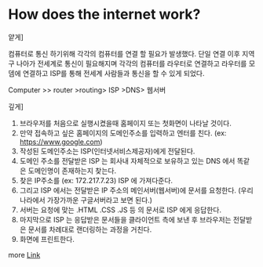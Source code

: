 # How does the internet work?

얕게]

컴퓨터로 통신 하기위해 각각의 컴퓨터를 연결 할 필요가 발생했다.
단일 연결 이후 지역구 나아가 전세계로 통신이 필요해지며
각각의 컴퓨터를 라우터로 연결하고 라우터를 모뎀에 연결하고
ISP를 통해 전세계 사람들과 통신을 할 수 있게 되었다.

Computer >> router >routing> ISP >DNS> 웹서버

깊게]

1. 브라우저를 처음으로 실행시켰을때 홈페이지 또는 첫화면이 나타날 것이다.
2. 만약 접속하고 싶은 홈페이지의 도메인주소를 입력하고 엔터를 친다.
   (ex: https://www.google.com)
3. 작성된 도메인주소는 ISP(인터넷서비스제공자)에게 전달된다.
4. 도메인 주소를 전달받은 ISP 는 회사내 자체적으로 보유하고 있는 DNS 에서 똑같은 도메인명이 존재하는지 찾는다.
5. 찾은 IP주소를 (ex: 172.217.7.23) ISP 에 가져다준다.
6. 그리고 ISP 에서는 전달받은 IP 주소의 메인서버(웹서버)에 문서를 요청한다.
   (우리나라에서 가장가까운 구글서버라고 보면 된다.)
7. 서버는 요청에 맞는 .HTML .CSS .JS 등 의 문서로 ISP 에게 응답한다.
8. 마지막으로 ISP 는 응답받은 문서들을 클라이언트 측에 보낸 후
   브라우저는 전달받은 문서를 차례대로 랜더링하는 과정을 거친다.
9. 화면에 프린트한다.

more [Link](https://developer.mozilla.org/ko/docs/Learn/Common_questions/How_does_the_Internet_work)
